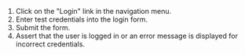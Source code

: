 1. Click on the "Login" link in the navigation menu.
2. Enter test credentials into the login form.
3. Submit the form.
4. Assert that the user is logged in or an error message is displayed for incorrect credentials.